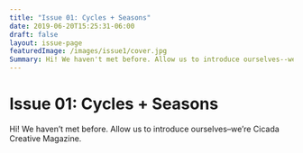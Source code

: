 ```yaml
---
title: "Issue 01: Cycles + Seasons"
date: 2019-06-20T15:25:31-06:00
draft: false
layout: issue-page
featuredImage: /images/issue1/cover.jpg
Summary: Hi! We haven't met before. Allow us to introduce ourselves--we're Cicada Creative Magazine.
---
```


# Issue 01: Cycles + Seasons

Hi! We haven’t met before. Allow us to introduce ourselves–we’re Cicada Creative Magazine.
